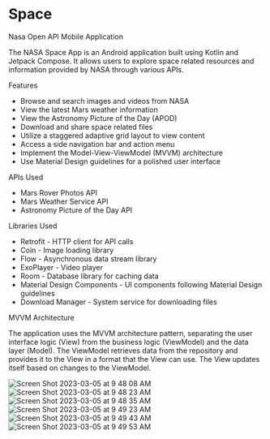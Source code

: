 # Space
Nasa Open API Mobile Application 


The NASA Space App is an Android application built using Kotlin and Jetpack Compose. It allows users to explore space related resources and information provided by NASA through various APIs.

Features

- Browse and search images and videos from NASA
- View the latest Mars weather information
- View the Astronomy Picture of the Day (APOD)
- Download and share space related files
- Utilize a staggered adaptive grid layout to view content
- Access a side navigation bar and action menu
- Implement the Model-View-ViewModel (MVVM) architecture
- Use Material Design guidelines for a polished user interface


APIs Used

- Mars Rover Photos API
- Mars Weather Service API
- Astronomy Picture of the Day API


Libraries Used

- Retrofit - HTTP client for API calls
- Coin - Image loading library
- Flow - Asynchronous data stream library
- ExoPlayer - Video player
- Room - Database library for caching data
- Material Design Components - UI components following Material Design guidelines
- Download Manager - System service for downloading files


MVVM Architecture

The application uses the MVVM architecture pattern, separating the user interface logic (View) from the business logic (ViewModel) and the data layer (Model). The ViewModel retrieves data from the repository and provides it to the View in a format that the View can use. The View updates itself based on changes to the ViewModel.



![Screen Shot 2023-03-05 at 9 48 08 AM](https://user-images.githubusercontent.com/86651172/222970986-df864b86-7498-4193-b148-540552d91b81.png)
![Screen Shot 2023-03-05 at 9 48 23 AM](https://user-images.githubusercontent.com/86651172/222970987-d37441fc-021a-45e1-882e-b62309e9a6d2.png)
![Screen Shot 2023-03-05 at 9 48 35 AM](https://user-images.githubusercontent.com/86651172/222970988-4fc75ae8-9618-4005-bdbf-9485f008a7c4.png)
![Screen Shot 2023-03-05 at 9 49 23 AM](https://user-images.githubusercontent.com/86651172/222970990-a7bb028e-532c-4af2-85a0-fba722ddfb0b.png)
![Screen Shot 2023-03-05 at 9 49 43 AM](https://user-images.githubusercontent.com/86651172/222970992-6cadb0c2-495b-4e6b-9cff-db4c1d0678e8.png)
![Screen Shot 2023-03-05 at 9 49 53 AM](https://user-images.githubusercontent.com/86651172/222970996-406a5a39-c566-4a6a-a6c7-c4cbdbc56dd1.png)

